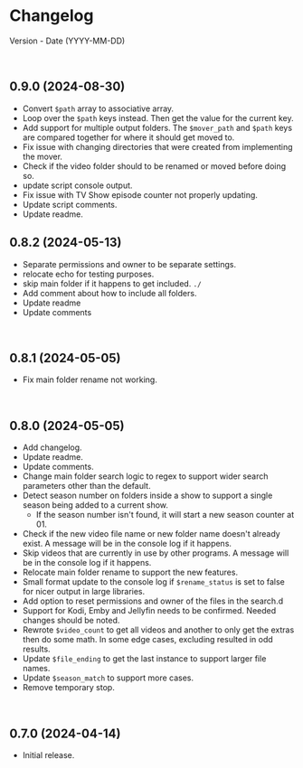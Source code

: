 # Changelog

Version - Date (YYYY-MM-DD)

<br>

## 0.9.0 (2024-08-30)
- Convert `$path` array to associative array.
- Loop over the `$path` keys instead. Then get the value for the current key.
- Add support for multiple output folders. The `$mover_path` and `$path` keys are compared together for where it should get moved to.
- Fix issue with changing directories that were created from implementing the mover.
- Check if the video folder should to be renamed or moved before doing so.
- update script console output.
- Fix issue with TV Show episode counter not properly updating.
- Update script comments.
- Update readme.

## 0.8.2 (2024-05-13)
- Separate permissions and owner to be separate settings.
- relocate echo for testing purposes.
- skip main folder if it happens to get included. `./`
- Add comment about how to include all folders.
- Update readme
- Update comments

<br>

## 0.8.1 (2024-05-05)
- Fix main folder rename not working.

<br>

## 0.8.0 (2024-05-05)
- Add changelog.
- Update readme.
- Update comments.
- Change main folder search logic to regex to support wider search parameters other than the default.
- Detect season number on folders inside a show to support a single season being added to a current show.
  - If the season number isn't found, it will start a new season counter at 01.
- Check if the new video file name or new folder name doesn't already exist. A message will be in the console log if it happens.
- Skip videos that are currently in use by other programs. A message will be in the console log if it happens.
- Relocate main folder rename to support the new features.
- Small format update to the console log if `$rename_status` is set to false for nicer output in large libraries.
- Add option to reset permissions and owner of the files in the search.d
- Support for Kodi, Emby and Jellyfin needs to be confirmed. Needed changes should be noted.
- Rewrote `$video_count` to get all videos and another to only get the extras then do some math. In some edge cases, excluding resulted in odd results.
- Update `$file_ending` to get the last instance to support larger file names.
- Update `$season_match` to support more cases.
- Remove temporary stop.

<br>

## 0.7.0 (2024-04-14)
- Initial release.